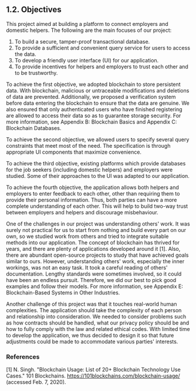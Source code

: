 ## 1.2. Objectives

This project aimed at building a platform to connect employers and domestic helpers.
The following are the main focuses of our project:
1. To build a secure, tamper-proof transactional database.
2. To provide a sufficient and convenient query service for users to access the data.
3. To develop a friendly user interface (UI) for our application.
4. To provide incentives for helpers and employers to trust each other and to be trustworthy.

To achieve the first objective, we adopted blockchain to store persistent data.
With blockchain, malicious or untraceable modifications and deletions of data are prevented.
Additionally, we proposed a verification system before data entering the blockchain to ensure that the data are genuine.
We also ensured that only authenticated users who have finished registering are allowed to access their data so as to guarantee storage security.
For more information, see Appendix B: Blockchain Basics<!-- (!) --> and Appendix C: Blockchain Databases<!-- (!) -->.

To achieve the second objective, we allowed users to specify several query constraints that meet most of the need.
The specification is through appropriate UI components that maximize convenience.

To achieve the third objective, existing platforms which provide databases for the job seekers (including domestic helpers) and employers were studied.
Some of their approaches to the UI was adapted to our application.

To achieve the fourth objective, the application allows both helpers and employers to enter feedback to each other, other than requiring them to provide their personal information.
Thus, both parties can have a more complete understanding of each other.
This will help to build two-way trust between employers and helpers and discourage misbehaviour.

One of the challenges in our project was understanding others' work.
It was surely not practical for us to start from nothing and build every part on our own, so we studied work from others and tried to integrate suitable methods into our application.
The concept of blockchain has thrived for years, and there are plenty of applications developed around it [1].
Also, there are abundant open-source projects to study that have achieved goals similar to ours.
However, understanding others' work, especially the inner workings, was not an easy task.
It took a careful reading of others' documentation.
Lengthy standards were sometimes involved, so it could have been an endless pursuit.
Therefore, we did our best to pick good examples and follow their models.
For more information, see Appendix E: Blockchain-Based Systems in Other Industries<!-- (!) -->.

Another challenge of this project was that it touches real-world human complexities.
The application should take the complexity of each person and relationship into consideration.
We needed to consider problems such as how contracts should be handled, what our privacy policy should be and how to fully comply with the law and related ethical codes.
With limited time to develop the application, we thus decided to design it so that future adjustments could be made to accommodate various parties' interests.

### References

<!-- The preferred reference style is IEEE reference style (version 11.12.2018). See <https://www.cse.ust.hk/ct/fyp/reports/content/ieee_style.html> and <http://journals.ieeeauthorcenter.ieee.org/wp-content/uploads/sites/7/IEEE-Reference-Guide.pdf>.
- Format for websites: [author names]. "[page title]." [website title]. [URL] (accessed [date of access (e.g. Mar. 1, 2000/ Mar. 2000)]).
- Format for books: [author names], "[chapter title]," in [book title (in italic type)], [edition number]th ed. [publisher city], [publisher US state], [publisher country]: [publisher name], [year], ch. [chapter number], sec. [section number], [page range].
- Format for online conference proceedings: [author names], "[paper title]," in [conference name (in italic type)], [year], [page range]. [Online]. Available: [URL]
- Format for lecture notes: [author names]. ([year]). [lecture title] [[type of medium]]. Available: [URL]
- Format for online manuals: [author names]. [manual title (in italic type)], [edition number]th ed. ([year]). Accessed: [date of access]. [Online]. Available: [URL]
- Format for online reports: [author names], "[report title]," [company name], [company city], [company US state], [company country], Rep. [report number], [date]. Accessed: [date of access]. [Online]. Available: [URL]
- Format for online videos: [video owner/creator], [location]. [video title (in italic type)]. [release date]. Accessed: [date of access]. [Online Video]. Available: [URL] -->
[1] N. Singh. "Blockchain Usage: List of 20+ Blockchain Technology Use Cases." 101 Blockchains. <https://101blockchains.com/blockchain-usage/> (accessed Feb. 7, 2020).
